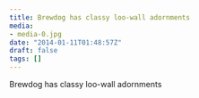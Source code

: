 ```yaml
---
title: Brewdog has classy loo-wall adornments
media:
- media-0.jpg
date: "2014-01-11T01:48:57Z"
draft: false
tags: []
---
```

Brewdog has classy loo-wall adornments
